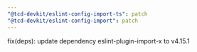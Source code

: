 ```yaml
---
"@tcd-devkit/eslint-config-import-ts": patch
"@tcd-devkit/eslint-config-import": patch
---
```


fix(deps): update dependency eslint-plugin-import-x to v4.15.1
